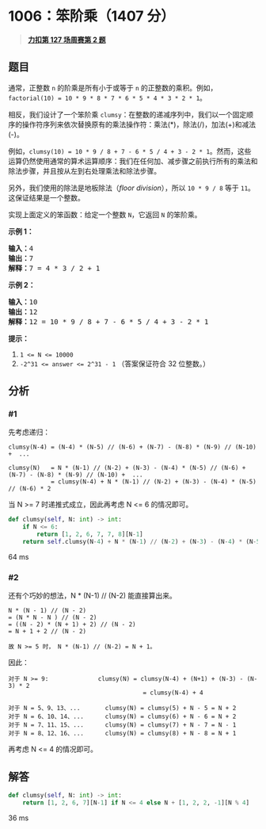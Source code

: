 # 1006：笨阶乘（1407 分）


> <u>**[力扣第 127 场周赛第 2 题](https://leetcode.cn/problems/clumsy-factorial/)**</u>

## 题目

<p>通常，正整数 <code>n</code> 的阶乘是所有小于或等于 <code>n</code> 的正整数的乘积。例如，<code>factorial(10) = 10 * 9 * 8 * 7 * 6 * 5 * 4 * 3 * 2 * 1</code>。</p>

<p>相反，我们设计了一个笨阶乘 <code>clumsy</code>：在整数的递减序列中，我们以一个固定顺序的操作符序列来依次替换原有的乘法操作符：乘法(*)，除法(/)，加法(+)和减法(-)。</p>

<p>例如，<code>clumsy(10) = 10 * 9 / 8 + 7 - 6 * 5 / 4 + 3 - 2 * 1</code>。然而，这些运算仍然使用通常的算术运算顺序：我们在任何加、减步骤之前执行所有的乘法和除法步骤，并且按从左到右处理乘法和除法步骤。</p>

<p>另外，我们使用的除法是地板除法（<em>floor division</em>），所以 <code>10 * 9 / 8</code> 等于 <code>11</code>。这保证结果是一个整数。</p>

<p>实现上面定义的笨函数：给定一个整数 <code>N</code>，它返回 <code>N</code> 的笨阶乘。</p>



<p><strong>示例 1：</strong></p>

<pre><strong>输入：</strong>4
<strong>输出：</strong>7
<strong>解释：</strong>7 = 4 * 3 / 2 + 1
</pre>

<p><strong>示例 2：</strong></p>

<pre><strong>输入：</strong>10
<strong>输出：</strong>12
<strong>解释：</strong>12 = 10 * 9 / 8 + 7 - 6 * 5 / 4 + 3 - 2 * 1
</pre>



<p><strong>提示：</strong></p>

<ol>
<li><code>1 &lt;= N &lt;= 10000</code></li>
<li><code>-2^31 &lt;= answer &lt;= 2^31 - 1</code>  （答案保证符合 32 位整数。）</li>
</ol>


## 分析

### #1

先考虑递归：
	
	clumsy(N-4)	= (N-4) * (N-5) // (N-6) + (N-7) - (N-8) * (N-9) // (N-10) +  ...

	clumsy(N) 	= N * (N-1) // (N-2) + (N-3) - (N-4) * (N-5) // (N-6) + (N-7) - (N-8) * (N-9) // (N-10) +  ...
				= clumsy(N-4) + N * (N-1) // (N-2) + (N-3) - (N-4) * (N-5) // (N-6) * 2
				
当 N >= 7 时递推式成立，因此再考虑 N <= 6 的情况即可。

```python
def clumsy(self, N: int) -> int:
	if N <= 6:
		return [1, 2, 6, 7, 7, 8][N-1]
	return self.clumsy(N-4) + N * (N-1) // (N-2) + (N-3) - (N-4) * (N-5) // (N-6) * 2
```

64 ms

### #2

还有个巧妙的想法，N * (N-1) // (N-2) 能直接算出来。

	N * (N - 1) // (N - 2) 
	= (N * N - N ) // (N - 2)
	= ((N - 2) * (N + 1) + 2) // (N - 2)
	= N + 1 + 2 // (N - 2)
	
	故 N >= 5 时， N * (N-1) // (N-2) = N + 1。

因此：

	对于 N >= 9:				clumsy(N) = clumsy(N-4) + (N+1) + (N-3) - (N-3) * 2 
										  = clumsy(N-4) + 4
	
	对于 N = 5、9、13、...		clumsy(N) = clumsy(5) + N - 5 = N + 2
	对于 N = 6、10、14、...		clumsy(N) = clumsy(6) + N - 6 = N + 2
	对于 N = 7、11、15、...		clumsy(N) = clumsy(7) + N - 7 = N - 1
	对于 N = 8、12、16、...		clumsy(N) = clumsy(8) + N - 8 = N + 1
	
再考虑 N <= 4 的情况即可。

## 解答

```python
def clumsy(self, N: int) -> int:
	return [1, 2, 6, 7][N-1] if N <= 4 else N + [1, 2, 2, -1][N % 4]
```

36 ms
